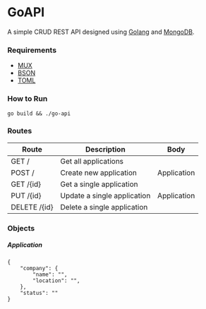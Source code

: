 # GoAPI

A simple CRUD REST API designed using [Golang](https://golang.org) and [MongoDB](https://www.mongodb.com).

### Requirements
- [MUX](https://github.com/gorilla/mux)
- [BSON](https://godoc.org/labix.org/v2/mgo/bson)
- [TOML](https://github.com/BurntSushi/toml)

### How to Run
```
go build && ./go-api
```

### Routes

| Route | Description | Body |
| ------ | ------ | ------ |
| GET / | Get all applications | |
| POST / | Create new application | Application |
| GET /{id} | Get a single application | |
| PUT /{id} | Update a single application | Application |
| DELETE /{id} | Delete a single application | |

### Objects

##### Application

```
{
    "company": {
        "name": "",
        "location": "",
    },
    "status": ""
}
```
